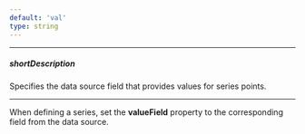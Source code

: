 ```yaml
---
default: 'val'
type: string
---
```

---
##### shortDescription
Specifies the data source field that provides values for series points.

---
When defining a series, set the **valueField** property to the corresponding field from the data source.